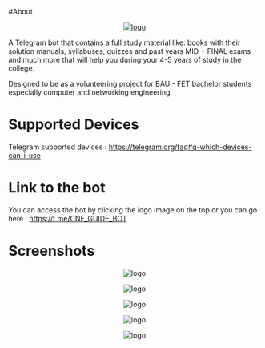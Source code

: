 #About 

<p align="center">
<a href="https://t.me/CNE_GUIDE_BOT" target="_blank"><img src = "https://user-images.githubusercontent.com/72268356/202699348-2c20b2bb-d53d-4d5e-a67f-9e48fb13776c.jpg" alt="logo"></a>
   </p>



   
A Telegram bot that contains a full study material like: books with their solution manuals, syllabuses, quizzes and past years MID + FINAL exams and much more that will help you during your 4-5 years of study in the college.

Designed to be as a volunteering project for BAU - FET bachelor students especially computer and networking engineering.

# Supported Devices
Telegram supported devices : https://telegram.org/faq#q-which-devices-can-i-use

# Link to the bot
You can access the bot by clicking the logo image on the top or you can go here : https://t.me/CNE_GUIDE_BOT

# Screenshots 

<p align="center">
<img src = "https://user-images.githubusercontent.com/72268356/202701362-c0889cc6-3180-4157-a63f-ebeb156fee67.jpg" alt="logo"></a>
   </p>
   
<p align="center">
<img src = "https://user-images.githubusercontent.com/72268356/202701999-33350a78-545a-44ca-beb6-c3d0bb8eb0e1.jpg" alt="logo"></a>
   </p>

<p align="center">
<img src = "https://user-images.githubusercontent.com/72268356/202702097-751daa83-79e5-49cc-91b3-0c43587ce4aa.jpg" alt="logo"></a>
   </p>

<p align="center">
<img src = "https://user-images.githubusercontent.com/72268356/202702196-f5ed5346-2228-49ba-a073-663154c21b32.jpg" alt="logo"></a>
   </p>

<p align="center">
<img src = "https://user-images.githubusercontent.com/72268356/202702298-df69e1e6-705c-4f3a-b031-a70fc7b9bd68.jpg" alt="logo"></a>
   </p>
